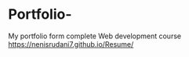  # Portfolio-
My portfolio form complete Web development course 
https://nenisrudani7.github.io/Resume/
